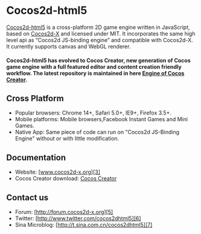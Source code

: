 Cocos2d-html5
==================

[Cocos2d-html5][1] is a cross-platform 2D game engine written in JavaScript, based on [Cocos2d-X][2] and licensed under MIT.
It incorporates the same high level api as “Cocos2d JS-binding engine” and compatible with Cocos2d-X.
It currently supports canvas and WebGL renderer.

#### Cocos2d-html5 has evolved to Cocos Creator, new generation of Cocos game engine with a full featured editor and content creation friendly workflow. The latest repository is maintained in here [Engine of Cocos Creator][9].

Cross Platform
-------------
   * Popular browsers:  Chrome 14+, Safari 5.0+, IE9+, Firefox 3.5+.
   * Mobile platforms: Mobile browsers,Facebook Instant Games and Mini Games.
   * Native App: Same piece of code can run on "Cocos2d JS-Binding Engine" without or with little modification.

Documentation
------------------
   * Website: [www.cocos2d-x.org][3]
   * Cocos Creator download: [Cocos Creator][10]

Contact us
------------------
   * Forum: [http://forum.cocos2d-x.org][5]
   * Twitter: [http://www.twitter.com/cocos2dhtml5][6]
   * Sina Microblog: [http://t.sina.com.cn/cocos2dhtml5][7]
   
[1]: http://www.cocos2d-x.org "Cocos2d-html5"
[2]: http://www.cocos2d-x.org "Cocos2d-X"
[3]: http://www.cocos2d-x.org "www.cocos2d-x.org"
[4]: http://www.cocos2d-x.org/wiki/Reference "API References"
[5]: http://forum.cocos2d-x.org "http://forum.cocos2d-x.org"
[6]: http://www.twitter.com/cocos2dhtml5 "http://www.twitter.com/cocos2dhtml5"
[7]: http://t.sina.com.cn/cocos2dhtml5 "http://t.sina.com.cn/cocos2dhtml5"
[8]: http://bower.io "http://bower.io"
[9]: https://github.com/cocos-creator/engine
[10]: http://cocos2d-x.org/download
